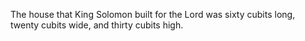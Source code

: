 The house that King Solomon built for the Lord was sixty cubits long, twenty cubits wide, and thirty cubits high.
